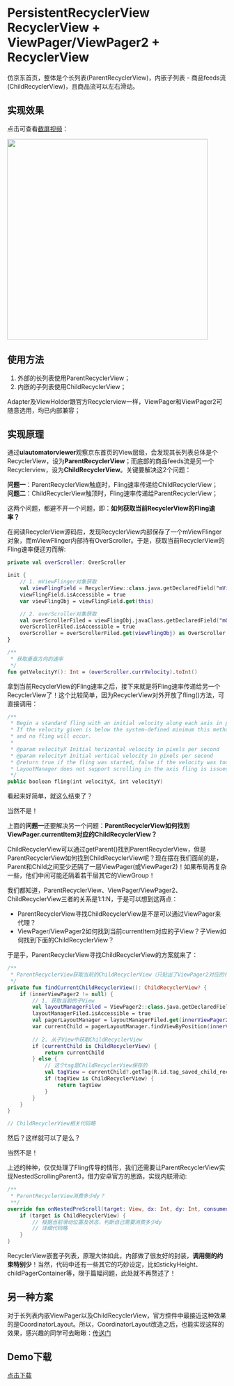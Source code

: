 # PersistentRecyclerView  RecyclerView + ViewPager/ViewPager2 + RecyclerView

仿京东首页，整体是个长列表(ParentRecyclerView)，内嵌子列表 - 商品feeds流(ChildRecyclerView)，且商品流可以左右滑动。

## 实现效果
点击可查看[截屏视频](http://sistone.top/capture/video.html?content=PersistentRecyclerView)：

<a href="http://sistone.top/capture/video.html?content=PersistentRecyclerView">
    <img src="capturedImage.jpg" width="460"/>
</a>

## 使用方法
1. 外部的长列表使用ParentRecyclerView；
2. 内嵌的子列表使用ChildRecyclerView；

Adapter及ViewHolder跟官方Recyclerview一样，ViewPager和ViewPager2可随意选用，均已内部兼容；

## 实现原理
通过**uiautomatorviewer**观察京东首页的View层级，会发现其长列表总体是个RecyclerView，设为**ParentRecyclerView**；而底部的商品feeds流是另一个Recyclerview，设为**ChildRecyclerView**。关键要解决这2个问题：

**问题一**：ParentRecyclerView触底时，Fling速率传递给ChildRecyclerView；<br/>
**问题二**：ChildRecyclerView触顶时，Fling速率传递给ParentRecyclerView；

这两个问题，都避不开一个问题，即：**如何获取当前RecyclerView的Fling速率？**

在阅读RecyclerView源码后，发现RecyclerView内部保存了一个mViewFlinger对象，而mViewFlinger内部持有OverScroller。于是，获取当前RecyclerView的Fling速率便迎刃而解: 

```kotlin
private val overScroller: OverScroller

init {
    // 1. mViewFlinger对象获取
    val viewFlingField = RecyclerView::class.java.getDeclaredField("mViewFlinger")
    viewFlingField.isAccessible = true
    var viewFlingObj = viewFlingField.get(this)

    // 2. overScroller对象获取
    val overScrollerFiled = viewFlingObj.javaClass.getDeclaredField("mOverScroller")
    overScrollerFiled.isAccessible = true
    overScroller = overScrollerFiled.get(viewFlingObj) as OverScroller
}

/**
 * 获取垂直方向的速率
 */
fun getVelocityY(): Int = (overScroller.currVelocity).toInt()

```

拿到当前RecyclerView的Fling速率之后，接下来就是将Fling速率传递给另一个RecyclerView了！这个比较简单，因为RecyclerView对外开放了fling()方法，可直接调用：
```kotlin
/**
 * Begin a standard fling with an initial velocity along each axis in pixels per second.
 * If the velocity given is below the system-defined minimum this method will return false
 * and no fling will occur.
 *
 * @param velocityX Initial horizontal velocity in pixels per second
 * @param velocityY Initial vertical velocity in pixels per second
 * @return true if the fling was started, false if the velocity was too low to fling or
 * LayoutManager does not support scrolling in the axis fling is issued.
 */
public boolean fling(int velocityX, int velocityY)
```

看起来好简单，就这么结束了？

当然不是！

上面的**问题一**还要解决另一个问题：**ParentRecyclerView如何找到ViewPager.currentItem对应的ChildRecyclerView？**

ChildRecyclerView可以通过getParent()找到ParentRecyclerView，但是ParentRecyclerView如何找到ChildRecyclerView呢？现在摆在我们面前的是，Parent和Child之间至少还隔了一层ViewPager(或ViewPager2)！如果布局再复杂一些，他们中间可能还隔着若干层其它的ViewGroup！

我们都知道，ParentRecyclerView、ViewPager/ViewPager2、ChildRecyclerView三者的关系是1:1:N，于是可以想到这两点：

* ParentRecyclerView寻找ChildRecyclerView是不是可以通过ViewPager来代理？
* ViewPager/ViewPager2如何找到当前currentItem对应的子View？子View如何找到下面的ChildRecyclerView？

于是乎，ParentRecyclerView寻找ChildRecyclerView的方案就来了：

```kotlin
/**
 * ParentRecyclerView获取当前的ChildRecyclerView（只贴出了ViewPager2对应的代码）
 */
private fun findCurrentChildRecyclerView(): ChildRecyclerView? {
    if (innerViewPager2 != null) {
        // 1. 获取当前的子View
        val layoutManagerFiled = ViewPager2::class.java.getDeclaredField("mLayoutManager")
        layoutManagerFiled.isAccessible = true
        val pagerLayoutManager = layoutManagerFiled.get(innerViewPager2) as LinearLayoutManager
        var currentChild = pagerLayoutManager.findViewByPosition(innerViewPager2!!.currentItem)
        
        // 2. 从子View中获取ChildRecyclerView
        if (currentChild is ChildRecyclerView) {
            return currentChild
        } else {
            // 这个tag是ChildRecyclerView保存的
            val tagView = currentChild?.getTag(R.id.tag_saved_child_recycler_view)
            if (tagView is ChildRecyclerView) {
                return tagView
            }
        }
    }
}

// ChildRecyclerView相关代码略
```

然后？这样就可以了是么？

当然不是！

上述的种种，仅仅处理了Fling传导的情形，我们还需要让ParentRecyclerView实现NestedScrollingParent3，借力安卓官方的思路，实现内联滑动:

```kotlin
/**
 * ParentRecyclerView消费多少dy？
 **/
override fun onNestedPreScroll(target: View, dx: Int, dy: Int, consumed: IntArray, type: Int) {
    if (target is ChildRecyclerView) {
        // 根据当前滑动位置及状态，判断自己需要消费多少dy
        // 详细代码略
    }
}
```

RecyclerView嵌套子列表，原理大体如此，内部做了很友好的封装，**调用侧的约束特别少**！当然，代码中还有一些其它的巧妙设定，比如stickyHeight、childPagerContainer等，限于篇幅问题，此处就不再赘述了！

## 另一种方案
对于长列表内嵌ViewPager以及ChildRecyclerView，官方控件中最接近这种效果的是CoordinatorLayout。所以，CoordinatorLayout改造之后，也能实现这样的效果，感兴趣的同学可去瞅瞅：[传送门](https://github.com/xmuSistone/PersistentCoordinatorLayout)

## Demo下载
[点击下载](https://github.com/xmuSistone/PersistentRecyclerView/blob/master/PersistentRecyclerView.apk?raw=true)
